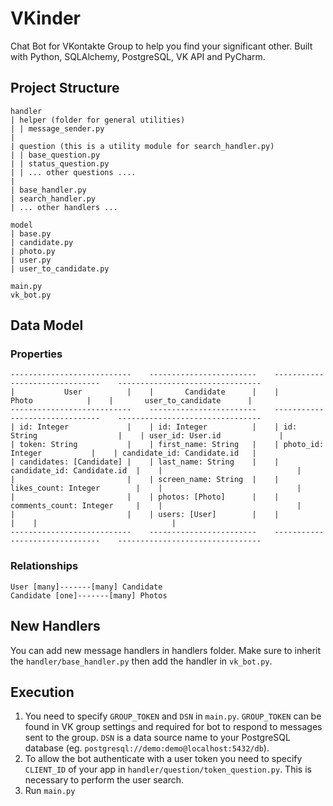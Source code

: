 # VKinder
Chat Bot for VKontakte Group to help you find your significant other. Built with Python, SQLAlchemy, PostgreSQL, VK API and PyCharm.

## Project Structure

```
handler
| helper (folder for general utilities)
| | message_sender.py
|
| question (this is a utility module for search_handler.py)
| | base_question.py
| | status_question.py
| | ... other questions ....
|
| base_handler.py
| search_handler.py
| ... other handlers ...

model
| base.py
| candidate.py
| photo.py
| user.py
| user_to_candidate.py

main.py
vk_bot.py
```

## Data Model

### Properties

```
---------------------------    ------------------------    -------------------------------    --------------------------------
|           User          |    |       Candidate      |    |            Photo            |    |       user_to_candidate      |
---------------------------    ------------------------    -------------------------------    --------------------------------
| id: Integer             |    | id: Integer          |    | id: String                  |    | user_id: User.id             |
| token: String           |    | first_name: String   |    | photo_id: Integer           |    | candidate_id: Candidate.id   |
| candidates: [Candidate] |    | last_name: String    |    | candidate_id: Candidate.id  |    |                              | 
|                         |    | screen_name: String  |    | likes_count: Integer        |    |                              | 
|                         |    | photos: [Photo]      |    | comments_count: Integer     |    |                              | 
|                         |    | users: [User]        |    |                             |    |                              |
---------------------------    ------------------------    -------------------------------    --------------------------------
```

### Relationships

```
User [many]-------[many] Candidate
Candidate [one]-------[many] Photos
```

## New Handlers

You can add new message handlers in handlers folder. Make sure to inherit the `handler/base_handler.py` then add the handler in `vk_bot.py`.

## Execution

1. You need to specify `GROUP_TOKEN` and `DSN` in `main.py`. `GROUP_TOKEN` can be found in VK group settings and required for bot to respond to messages sent to the group. `DSN` is a data source name to your PostgreSQL database (eg. `postgresql://demo:demo@localhost:5432/db`).
2. To allow the bot authenticate with a user token you need to specify `CLIENT_ID` of your app in `handler/question/token_question.py`. This is necessary to perform the user search.
3. Run `main.py`

